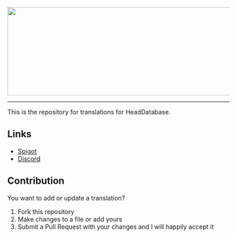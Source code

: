 <p align="center">
  <img src="https://i.imgur.com/hXZ95ua.png" height="200" width="700">
</p>

---
This is the repository for translations for HeadDatabase.

## Links
* [Spigot](https://www.spigotmc.org/resources/head-database.14280/)
* [Discord](https://discordapp.com/invite/jpRVrjd)

## Contribution
You want to add or update a translation?
1. Fork this repository
2. Make changes to a file or add yours
3. Submit a Pull Request with your changes and I will happily accept it

